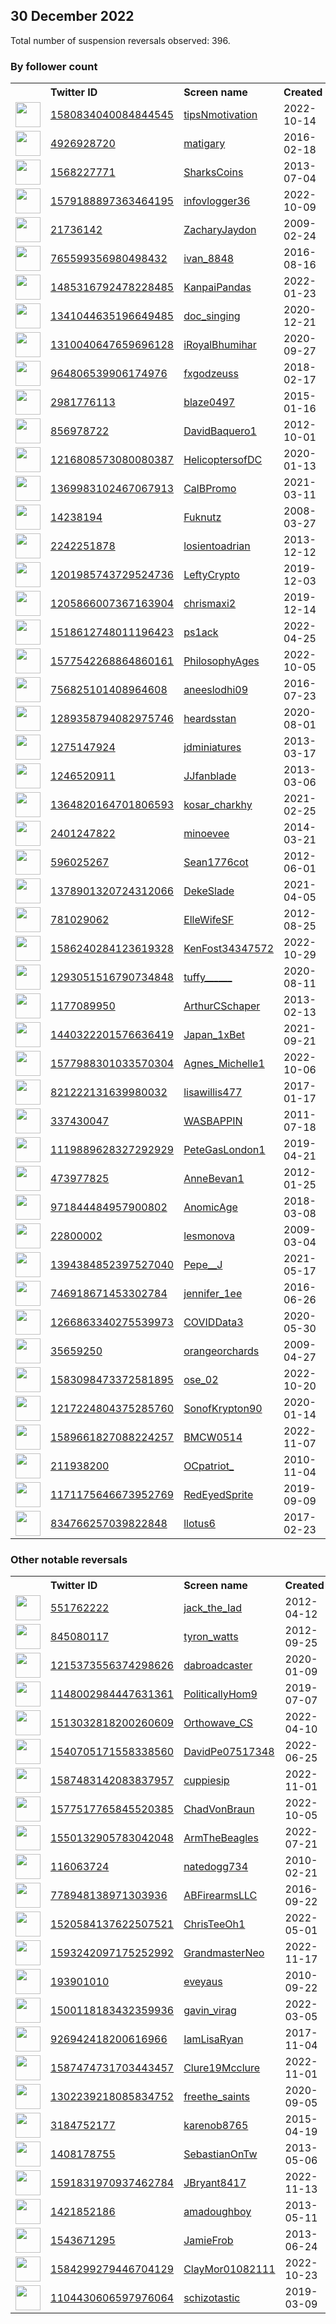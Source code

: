 
## 30 December 2022
Total number of suspension reversals observed: 396.

### By follower count
<table><tr><th></th><th align="left">Twitter ID</th><th align="left">Screen name</th>
<th align="left">Created</th><th align="left">Status</th><th align="left">Suspended</th><th align="left">Followers</th>
<tr><td><a href="https://pbs.twimg.com/profile_images/1603218443632640000/b_nVkqib_normal.jpg"><img src="https://pbs.twimg.com/profile_images/1603218443632640000/b_nVkqib_normal.jpg" width="40px" height="40px" align="center"/></a></td><td><a href="https://twitter.com/intent/user?user_id=1580834040084844545">1580834040084844545</a></td><td><a href="https://twitter.com/tipsNmotivation">tipsNmotivation</a></td><td>2022-10-14</td><td align="center"></td><td>2022-12-25</td><td>232235</td></tr>
<tr><td><a href="https://pbs.twimg.com/profile_images/700219741970034688/gms5Zwa4_normal.jpg"><img src="https://pbs.twimg.com/profile_images/700219741970034688/gms5Zwa4_normal.jpg" width="40px" height="40px" align="center"/></a></td><td><a href="https://twitter.com/intent/user?user_id=4926928720">4926928720</a></td><td><a href="https://twitter.com/matigary">matigary</a></td><td>2016-02-18</td><td align="center"></td><td></td><td>164635</td></tr>
<tr><td><a href="https://pbs.twimg.com/profile_images/1628845935232004103/LWvJSX-R_normal.jpg"><img src="https://pbs.twimg.com/profile_images/1628845935232004103/LWvJSX-R_normal.jpg" width="40px" height="40px" align="center"/></a></td><td><a href="https://twitter.com/intent/user?user_id=1568227771">1568227771</a></td><td><a href="https://twitter.com/SharksCoins">SharksCoins</a></td><td>2013-07-04</td><td align="center"></td><td>2022-12-06</td><td>140227</td></tr>
<tr><td><a href="https://pbs.twimg.com/profile_images/1584670808810688516/gN4jRZul_normal.jpg"><img src="https://pbs.twimg.com/profile_images/1584670808810688516/gN4jRZul_normal.jpg" width="40px" height="40px" align="center"/></a></td><td><a href="https://twitter.com/intent/user?user_id=1579188897363464195">1579188897363464195</a></td><td><a href="https://twitter.com/infovlogger36">infovlogger36</a></td><td>2022-10-09</td><td align="center"></td><td>2022-12-06</td><td>76582</td></tr>
<tr><td><a href="https://pbs.twimg.com/profile_images/1197964255842258946/UnQlCgc__normal.jpg"><img src="https://pbs.twimg.com/profile_images/1197964255842258946/UnQlCgc__normal.jpg" width="40px" height="40px" align="center"/></a></td><td><a href="https://twitter.com/intent/user?user_id=21736142">21736142</a></td><td><a href="https://twitter.com/ZacharyJaydon">ZacharyJaydon</a></td><td>2009-02-24</td><td align="center"></td><td></td><td>49384</td></tr>
<tr><td><a href="https://pbs.twimg.com/profile_images/1395876933481738241/67fJaQyU_normal.jpg"><img src="https://pbs.twimg.com/profile_images/1395876933481738241/67fJaQyU_normal.jpg" width="40px" height="40px" align="center"/></a></td><td><a href="https://twitter.com/intent/user?user_id=765599356980498432">765599356980498432</a></td><td><a href="https://twitter.com/ivan_8848">ivan_8848</a></td><td>2016-08-16</td><td align="center"></td><td>2022-12-26</td><td>38561</td></tr>
<tr><td><a href="https://pbs.twimg.com/profile_images/1638905202551013378/L1O8cb_u_normal.jpg"><img src="https://pbs.twimg.com/profile_images/1638905202551013378/L1O8cb_u_normal.jpg" width="40px" height="40px" align="center"/></a></td><td><a href="https://twitter.com/intent/user?user_id=1485316792478228485">1485316792478228485</a></td><td><a href="https://twitter.com/KanpaiPandas">KanpaiPandas</a></td><td>2022-01-23</td><td align="center"></td><td>2022-12-26</td><td>38259</td></tr>
<tr><td><a href="https://pbs.twimg.com/profile_images/1608999766519595009/yYQvqffz_normal.jpg"><img src="https://pbs.twimg.com/profile_images/1608999766519595009/yYQvqffz_normal.jpg" width="40px" height="40px" align="center"/></a></td><td><a href="https://twitter.com/intent/user?user_id=1341044635196649485">1341044635196649485</a></td><td><a href="https://twitter.com/doc_singing">doc_singing</a></td><td>2020-12-21</td><td align="center"></td><td>2022-07-11</td><td>31696</td></tr>
<tr><td><a href="https://pbs.twimg.com/profile_images/1630058035640156161/B6tW8IvE_normal.jpg"><img src="https://pbs.twimg.com/profile_images/1630058035640156161/B6tW8IvE_normal.jpg" width="40px" height="40px" align="center"/></a></td><td><a href="https://twitter.com/intent/user?user_id=1310040647659696128">1310040647659696128</a></td><td><a href="https://twitter.com/iRoyalBhumihar">iRoyalBhumihar</a></td><td>2020-09-27</td><td align="center"></td><td></td><td>28288</td></tr>
<tr><td><a href="https://pbs.twimg.com/profile_images/1608029863092572162/Wc_YYg4p_normal.jpg"><img src="https://pbs.twimg.com/profile_images/1608029863092572162/Wc_YYg4p_normal.jpg" width="40px" height="40px" align="center"/></a></td><td><a href="https://twitter.com/intent/user?user_id=964806539906174976">964806539906174976</a></td><td><a href="https://twitter.com/fxgodzeuss">fxgodzeuss</a></td><td>2018-02-17</td><td align="center"></td><td>2022-12-01</td><td>27895</td></tr>
<tr><td><a href="https://pbs.twimg.com/profile_images/1234018321655369728/SLNYHnBL_normal.jpg"><img src="https://pbs.twimg.com/profile_images/1234018321655369728/SLNYHnBL_normal.jpg" width="40px" height="40px" align="center"/></a></td><td><a href="https://twitter.com/intent/user?user_id=2981776113">2981776113</a></td><td><a href="https://twitter.com/blaze0497">blaze0497</a></td><td>2015-01-16</td><td align="center"></td><td>2022-02-14</td><td>27452</td></tr>
<tr><td><a href="https://pbs.twimg.com/profile_images/1513309175689924614/FGRURePC_normal.jpg"><img src="https://pbs.twimg.com/profile_images/1513309175689924614/FGRURePC_normal.jpg" width="40px" height="40px" align="center"/></a></td><td><a href="https://twitter.com/intent/user?user_id=856978722">856978722</a></td><td><a href="https://twitter.com/DavidBaquero1">DavidBaquero1</a></td><td>2012-10-01</td><td align="center"></td><td>2022-12-17</td><td>23524</td></tr>
<tr><td><a href="https://pbs.twimg.com/profile_images/1554148522399862785/s-63k0F__normal.jpg"><img src="https://pbs.twimg.com/profile_images/1554148522399862785/s-63k0F__normal.jpg" width="40px" height="40px" align="center"/></a></td><td><a href="https://twitter.com/intent/user?user_id=1216808573080080387">1216808573080080387</a></td><td><a href="https://twitter.com/HelicoptersofDC">HelicoptersofDC</a></td><td>2020-01-13</td><td align="center"></td><td>2022-12-17</td><td>16823</td></tr>
<tr><td><a href="https://pbs.twimg.com/profile_images/1633397151161286657/bOnyZjNf_normal.jpg"><img src="https://pbs.twimg.com/profile_images/1633397151161286657/bOnyZjNf_normal.jpg" width="40px" height="40px" align="center"/></a></td><td><a href="https://twitter.com/intent/user?user_id=1369983102467067913">1369983102467067913</a></td><td><a href="https://twitter.com/CalBPromo">CalBPromo</a></td><td>2021-03-11</td><td align="center"></td><td>2022-12-24</td><td>15682</td></tr>
<tr><td><a href="https://pbs.twimg.com/profile_images/1636808830934761476/0-nFy3Cy_normal.jpg"><img src="https://pbs.twimg.com/profile_images/1636808830934761476/0-nFy3Cy_normal.jpg" width="40px" height="40px" align="center"/></a></td><td><a href="https://twitter.com/intent/user?user_id=14238194">14238194</a></td><td><a href="https://twitter.com/Fuknutz">Fuknutz</a></td><td>2008-03-27</td><td align="center"></td><td>2022-09-17</td><td>13721</td></tr>
<tr><td><a href="https://pbs.twimg.com/profile_images/1667378842971828224/fk-OFZmr_normal.jpg"><img src="https://pbs.twimg.com/profile_images/1667378842971828224/fk-OFZmr_normal.jpg" width="40px" height="40px" align="center"/></a></td><td><a href="https://twitter.com/intent/user?user_id=2242251878">2242251878</a></td><td><a href="https://twitter.com/losientoadrian">losientoadrian</a></td><td>2013-12-12</td><td align="center"></td><td>2022-12-18</td><td>13226</td></tr>
<tr><td><a href="https://pbs.twimg.com/profile_images/1240714908154523649/l5KHTNC0_normal.jpg"><img src="https://pbs.twimg.com/profile_images/1240714908154523649/l5KHTNC0_normal.jpg" width="40px" height="40px" align="center"/></a></td><td><a href="https://twitter.com/intent/user?user_id=1201985743729524736">1201985743729524736</a></td><td><a href="https://twitter.com/LeftyCrypto">LeftyCrypto</a></td><td>2019-12-03</td><td align="center"></td><td>2022-12-29</td><td>12327</td></tr>
<tr><td><a href="https://pbs.twimg.com/profile_images/1363047007728922627/VpHf-mCh_normal.jpg"><img src="https://pbs.twimg.com/profile_images/1363047007728922627/VpHf-mCh_normal.jpg" width="40px" height="40px" align="center"/></a></td><td><a href="https://twitter.com/intent/user?user_id=1205866007367163904">1205866007367163904</a></td><td><a href="https://twitter.com/chrismaxi2">chrismaxi2</a></td><td>2019-12-14</td><td align="center"></td><td>2022-12-25</td><td>11586</td></tr>
<tr><td><a href="https://pbs.twimg.com/profile_images/1543005905347805191/l3ocwfpO_normal.jpg"><img src="https://pbs.twimg.com/profile_images/1543005905347805191/l3ocwfpO_normal.jpg" width="40px" height="40px" align="center"/></a></td><td><a href="https://twitter.com/intent/user?user_id=1518612748011196423">1518612748011196423</a></td><td><a href="https://twitter.com/ps1ack">ps1ack</a></td><td>2022-04-25</td><td align="center"></td><td>2022-08-17</td><td>9822</td></tr>
<tr><td><a href="https://pbs.twimg.com/profile_images/1613990936190816256/3LrYrMj1_normal.jpg"><img src="https://pbs.twimg.com/profile_images/1613990936190816256/3LrYrMj1_normal.jpg" width="40px" height="40px" align="center"/></a></td><td><a href="https://twitter.com/intent/user?user_id=1577542268864860161">1577542268864860161</a></td><td><a href="https://twitter.com/PhilosophyAges">PhilosophyAges</a></td><td>2022-10-05</td><td align="center"></td><td>2022-12-19</td><td>9763</td></tr>
<tr><td><a href="https://pbs.twimg.com/profile_images/1631566503827894276/iUie2KNw_normal.jpg"><img src="https://pbs.twimg.com/profile_images/1631566503827894276/iUie2KNw_normal.jpg" width="40px" height="40px" align="center"/></a></td><td><a href="https://twitter.com/intent/user?user_id=756825101408964608">756825101408964608</a></td><td><a href="https://twitter.com/aneeslodhi09">aneeslodhi09</a></td><td>2016-07-23</td><td align="center"></td><td>2022-12-10</td><td>8380</td></tr>
<tr><td><a href="https://pbs.twimg.com/profile_images/1558101797780201473/5OsbwAaE_normal.jpg"><img src="https://pbs.twimg.com/profile_images/1558101797780201473/5OsbwAaE_normal.jpg" width="40px" height="40px" align="center"/></a></td><td><a href="https://twitter.com/intent/user?user_id=1289358794082975746">1289358794082975746</a></td><td><a href="https://twitter.com/heardsstan">heardsstan</a></td><td>2020-08-01</td><td align="center">🚫</td><td>2022-11-10</td><td>7693</td></tr>
<tr><td><a href="https://pbs.twimg.com/profile_images/1538914223312588801/b6uZEkB3_normal.jpg"><img src="https://pbs.twimg.com/profile_images/1538914223312588801/b6uZEkB3_normal.jpg" width="40px" height="40px" align="center"/></a></td><td><a href="https://twitter.com/intent/user?user_id=1275147924">1275147924</a></td><td><a href="https://twitter.com/jdminiatures">jdminiatures</a></td><td>2013-03-17</td><td align="center"></td><td>2022-11-26</td><td>6057</td></tr>
<tr><td><a href="https://pbs.twimg.com/profile_images/1206181860629524481/sYVrMd5k_normal.jpg"><img src="https://pbs.twimg.com/profile_images/1206181860629524481/sYVrMd5k_normal.jpg" width="40px" height="40px" align="center"/></a></td><td><a href="https://twitter.com/intent/user?user_id=1246520911">1246520911</a></td><td><a href="https://twitter.com/JJfanblade">JJfanblade</a></td><td>2013-03-06</td><td align="center"></td><td>2022-12-15</td><td>4554</td></tr>
<tr><td><a href="https://pbs.twimg.com/profile_images/1411246703223742465/PWAx26v5_normal.jpg"><img src="https://pbs.twimg.com/profile_images/1411246703223742465/PWAx26v5_normal.jpg" width="40px" height="40px" align="center"/></a></td><td><a href="https://twitter.com/intent/user?user_id=1364820164701806593">1364820164701806593</a></td><td><a href="https://twitter.com/kosar_charkhy">kosar_charkhy</a></td><td>2021-02-25</td><td align="center"></td><td>2022-12-25</td><td>4524</td></tr>
<tr><td><a href="https://pbs.twimg.com/profile_images/1664688949066076160/6_DC2pOR_normal.jpg"><img src="https://pbs.twimg.com/profile_images/1664688949066076160/6_DC2pOR_normal.jpg" width="40px" height="40px" align="center"/></a></td><td><a href="https://twitter.com/intent/user?user_id=2401247822">2401247822</a></td><td><a href="https://twitter.com/minoevee">minoevee</a></td><td>2014-03-21</td><td align="center"></td><td>2022-12-23</td><td>4468</td></tr>
<tr><td><a href="https://pbs.twimg.com/profile_images/1390090148457684997/74tokiV1_normal.jpg"><img src="https://pbs.twimg.com/profile_images/1390090148457684997/74tokiV1_normal.jpg" width="40px" height="40px" align="center"/></a></td><td><a href="https://twitter.com/intent/user?user_id=596025267">596025267</a></td><td><a href="https://twitter.com/Sean1776cot">Sean1776cot</a></td><td>2012-06-01</td><td align="center"></td><td>2022-07-16</td><td>4363</td></tr>
<tr><td><a href="https://pbs.twimg.com/profile_images/1630829766617038850/fUrfgY0R_normal.jpg"><img src="https://pbs.twimg.com/profile_images/1630829766617038850/fUrfgY0R_normal.jpg" width="40px" height="40px" align="center"/></a></td><td><a href="https://twitter.com/intent/user?user_id=1378901320724312066">1378901320724312066</a></td><td><a href="https://twitter.com/DekeSlade">DekeSlade</a></td><td>2021-04-05</td><td align="center"></td><td></td><td>4240</td></tr>
<tr><td><a href="https://pbs.twimg.com/profile_images/1483172849816850435/WpXMU8nU_normal.jpg"><img src="https://pbs.twimg.com/profile_images/1483172849816850435/WpXMU8nU_normal.jpg" width="40px" height="40px" align="center"/></a></td><td><a href="https://twitter.com/intent/user?user_id=781029062">781029062</a></td><td><a href="https://twitter.com/ElleWifeSF">ElleWifeSF</a></td><td>2012-08-25</td><td align="center"></td><td>2022-12-29</td><td>4093</td></tr>
<tr><td><a href="https://pbs.twimg.com/profile_images/1587211480893902848/vDnp6-Yo_normal.jpg"><img src="https://pbs.twimg.com/profile_images/1587211480893902848/vDnp6-Yo_normal.jpg" width="40px" height="40px" align="center"/></a></td><td><a href="https://twitter.com/intent/user?user_id=1586240284123619328">1586240284123619328</a></td><td><a href="https://twitter.com/KenFost34347572">KenFost34347572</a></td><td>2022-10-29</td><td align="center"></td><td>2022-12-29</td><td>3696</td></tr>
<tr><td><a href="https://pbs.twimg.com/profile_images/1551860211320852480/SkujANWF_normal.jpg"><img src="https://pbs.twimg.com/profile_images/1551860211320852480/SkujANWF_normal.jpg" width="40px" height="40px" align="center"/></a></td><td><a href="https://twitter.com/intent/user?user_id=1293051516790734848">1293051516790734848</a></td><td><a href="https://twitter.com/tuffy______">tuffy______</a></td><td>2020-08-11</td><td align="center"></td><td>2022-12-18</td><td>3396</td></tr>
<tr><td><a href="https://pbs.twimg.com/profile_images/1654984008705658881/jbkNJSrC_normal.jpg"><img src="https://pbs.twimg.com/profile_images/1654984008705658881/jbkNJSrC_normal.jpg" width="40px" height="40px" align="center"/></a></td><td><a href="https://twitter.com/intent/user?user_id=1177089950">1177089950</a></td><td><a href="https://twitter.com/ArthurCSchaper">ArthurCSchaper</a></td><td>2013-02-13</td><td align="center"></td><td></td><td>3333</td></tr>
<tr><td><a href="https://pbs.twimg.com/profile_images/1656787431319031808/ZjpAXYZ6_normal.jpg"><img src="https://pbs.twimg.com/profile_images/1656787431319031808/ZjpAXYZ6_normal.jpg" width="40px" height="40px" align="center"/></a></td><td><a href="https://twitter.com/intent/user?user_id=1440322201576636419">1440322201576636419</a></td><td><a href="https://twitter.com/Japan_1xBet">Japan_1xBet</a></td><td>2021-09-21</td><td align="center"></td><td>2022-12-12</td><td>3282</td></tr>
<tr><td><a href="https://pbs.twimg.com/profile_images/1577992444800487425/zjN9UMbV_normal.jpg"><img src="https://pbs.twimg.com/profile_images/1577992444800487425/zjN9UMbV_normal.jpg" width="40px" height="40px" align="center"/></a></td><td><a href="https://twitter.com/intent/user?user_id=1577988301033570304">1577988301033570304</a></td><td><a href="https://twitter.com/Agnes_Michelle1">Agnes_Michelle1</a></td><td>2022-10-06</td><td align="center"></td><td>2022-11-17</td><td>3208</td></tr>
<tr><td><a href="https://pbs.twimg.com/profile_images/1573371678775824385/hW_r72gJ_normal.jpg"><img src="https://pbs.twimg.com/profile_images/1573371678775824385/hW_r72gJ_normal.jpg" width="40px" height="40px" align="center"/></a></td><td><a href="https://twitter.com/intent/user?user_id=821222131639980032">821222131639980032</a></td><td><a href="https://twitter.com/lisawillis477">lisawillis477</a></td><td>2017-01-17</td><td align="center">🚫</td><td>2022-12-27</td><td>2680</td></tr>
<tr><td><a href="https://pbs.twimg.com/profile_images/1226764341640216576/O-ro7-sM_normal.jpg"><img src="https://pbs.twimg.com/profile_images/1226764341640216576/O-ro7-sM_normal.jpg" width="40px" height="40px" align="center"/></a></td><td><a href="https://twitter.com/intent/user?user_id=337430047">337430047</a></td><td><a href="https://twitter.com/WASBAPPIN">WASBAPPIN</a></td><td>2011-07-18</td><td align="center"></td><td></td><td>2587</td></tr>
<tr><td><a href="https://pbs.twimg.com/profile_images/1397795722481766400/8xiSk_MI_normal.jpg"><img src="https://pbs.twimg.com/profile_images/1397795722481766400/8xiSk_MI_normal.jpg" width="40px" height="40px" align="center"/></a></td><td><a href="https://twitter.com/intent/user?user_id=1119889628327292929">1119889628327292929</a></td><td><a href="https://twitter.com/PeteGasLondon1">PeteGasLondon1</a></td><td>2019-04-21</td><td align="center"></td><td>2022-06-10</td><td>2444</td></tr>
<tr><td><a href="https://pbs.twimg.com/profile_images/943170023736139776/ZD5y4R3N_normal.jpg"><img src="https://pbs.twimg.com/profile_images/943170023736139776/ZD5y4R3N_normal.jpg" width="40px" height="40px" align="center"/></a></td><td><a href="https://twitter.com/intent/user?user_id=473977825">473977825</a></td><td><a href="https://twitter.com/AnneBevan1">AnneBevan1</a></td><td>2012-01-25</td><td align="center"></td><td></td><td>2439</td></tr>
<tr><td><a href="https://pbs.twimg.com/profile_images/971941301351362560/RGbWr9Hv_normal.jpg"><img src="https://pbs.twimg.com/profile_images/971941301351362560/RGbWr9Hv_normal.jpg" width="40px" height="40px" align="center"/></a></td><td><a href="https://twitter.com/intent/user?user_id=971844484957900802">971844484957900802</a></td><td><a href="https://twitter.com/AnomicAge">AnomicAge</a></td><td>2018-03-08</td><td align="center"></td><td></td><td>2380</td></tr>
<tr><td><a href="https://pbs.twimg.com/profile_images/1640964889094291456/McaEdRRP_normal.png"><img src="https://pbs.twimg.com/profile_images/1640964889094291456/McaEdRRP_normal.png" width="40px" height="40px" align="center"/></a></td><td><a href="https://twitter.com/intent/user?user_id=22800002">22800002</a></td><td><a href="https://twitter.com/lesmonova">lesmonova</a></td><td>2009-03-04</td><td align="center"></td><td>2022-12-18</td><td>2373</td></tr>
<tr><td><a href="https://pbs.twimg.com/profile_images/1669105491769794567/qumeRlna_normal.jpg"><img src="https://pbs.twimg.com/profile_images/1669105491769794567/qumeRlna_normal.jpg" width="40px" height="40px" align="center"/></a></td><td><a href="https://twitter.com/intent/user?user_id=1394384852397527040">1394384852397527040</a></td><td><a href="https://twitter.com/Pepe__J">Pepe__J</a></td><td>2021-05-17</td><td align="center"></td><td>2022-11-15</td><td>2359</td></tr>
<tr><td><a href="https://pbs.twimg.com/profile_images/817167287224586241/FxuxUYvd_normal.jpg"><img src="https://pbs.twimg.com/profile_images/817167287224586241/FxuxUYvd_normal.jpg" width="40px" height="40px" align="center"/></a></td><td><a href="https://twitter.com/intent/user?user_id=746918671453302784">746918671453302784</a></td><td><a href="https://twitter.com/jennifer_1ee">jennifer_1ee</a></td><td>2016-06-26</td><td align="center"></td><td>2022-12-21</td><td>2258</td></tr>
<tr><td><a href="https://pbs.twimg.com/profile_images/1348106217852461061/84h3qU6Q_normal.jpg"><img src="https://pbs.twimg.com/profile_images/1348106217852461061/84h3qU6Q_normal.jpg" width="40px" height="40px" align="center"/></a></td><td><a href="https://twitter.com/intent/user?user_id=1266863340275539973">1266863340275539973</a></td><td><a href="https://twitter.com/COVIDData3">COVIDData3</a></td><td>2020-05-30</td><td align="center"></td><td>2022-07-15</td><td>2242</td></tr>
<tr><td><a href="https://pbs.twimg.com/profile_images/817993463727845380/npDd0oPU_normal.jpg"><img src="https://pbs.twimg.com/profile_images/817993463727845380/npDd0oPU_normal.jpg" width="40px" height="40px" align="center"/></a></td><td><a href="https://twitter.com/intent/user?user_id=35659250">35659250</a></td><td><a href="https://twitter.com/orangeorchards">orangeorchards</a></td><td>2009-04-27</td><td align="center">🔒</td><td>2022-12-03</td><td>2091</td></tr>
<tr><td><a href="https://pbs.twimg.com/profile_images/1644394692065230875/cq92NJJu_normal.jpg"><img src="https://pbs.twimg.com/profile_images/1644394692065230875/cq92NJJu_normal.jpg" width="40px" height="40px" align="center"/></a></td><td><a href="https://twitter.com/intent/user?user_id=1583098473372581895">1583098473372581895</a></td><td><a href="https://twitter.com/ose_02">ose_02</a></td><td>2022-10-20</td><td align="center"></td><td>2022-12-28</td><td>2044</td></tr>
<tr><td><a href="https://pbs.twimg.com/profile_images/1631099396262854657/PTdwyHZo_normal.jpg"><img src="https://pbs.twimg.com/profile_images/1631099396262854657/PTdwyHZo_normal.jpg" width="40px" height="40px" align="center"/></a></td><td><a href="https://twitter.com/intent/user?user_id=1217224804375285760">1217224804375285760</a></td><td><a href="https://twitter.com/SonofKrypton90">SonofKrypton90</a></td><td>2020-01-14</td><td align="center"></td><td>2022-05-04</td><td>2043</td></tr>
<tr><td><a href="https://pbs.twimg.com/profile_images/1642906779204853760/OfT9-Xqd_normal.jpg"><img src="https://pbs.twimg.com/profile_images/1642906779204853760/OfT9-Xqd_normal.jpg" width="40px" height="40px" align="center"/></a></td><td><a href="https://twitter.com/intent/user?user_id=1589661827088224257">1589661827088224257</a></td><td><a href="https://twitter.com/BMCW0514">BMCW0514</a></td><td>2022-11-07</td><td align="center"></td><td>2022-12-27</td><td>2024</td></tr>
<tr><td><a href="https://pbs.twimg.com/profile_images/1491871326570627075/GDM5UQrU_normal.jpg"><img src="https://pbs.twimg.com/profile_images/1491871326570627075/GDM5UQrU_normal.jpg" width="40px" height="40px" align="center"/></a></td><td><a href="https://twitter.com/intent/user?user_id=211938200">211938200</a></td><td><a href="https://twitter.com/OCpatriot_">OCpatriot_</a></td><td>2010-11-04</td><td align="center"></td><td>2022-12-09</td><td>1948</td></tr>
<tr><td><a href="https://pbs.twimg.com/profile_images/1545194599878123521/eW6Y1WnQ_normal.jpg"><img src="https://pbs.twimg.com/profile_images/1545194599878123521/eW6Y1WnQ_normal.jpg" width="40px" height="40px" align="center"/></a></td><td><a href="https://twitter.com/intent/user?user_id=1171175646673952769">1171175646673952769</a></td><td><a href="https://twitter.com/RedEyedSprite">RedEyedSprite</a></td><td>2019-09-09</td><td align="center"></td><td>2022-10-24</td><td>1942</td></tr>
<tr><td><a href="https://pbs.twimg.com/profile_images/835160961589850113/Q2PgrV5K_normal.jpg"><img src="https://pbs.twimg.com/profile_images/835160961589850113/Q2PgrV5K_normal.jpg" width="40px" height="40px" align="center"/></a></td><td><a href="https://twitter.com/intent/user?user_id=834766257039822848">834766257039822848</a></td><td><a href="https://twitter.com/llotus6">llotus6</a></td><td>2017-02-23</td><td align="center"></td><td></td><td>1826</td></tr>
</table>

### Other notable reversals
<table><tr><th></th><th align="left">Twitter ID</th><th align="left">Screen name</th>
<th align="left">Created</th><th align="left">Status</th><th align="left">Suspended</th><th align="left">Followers</th>
<tr><td><a href="https://pbs.twimg.com/profile_images/1367737096778084355/JIHRg2nl_normal.jpg"><img src="https://pbs.twimg.com/profile_images/1367737096778084355/JIHRg2nl_normal.jpg" width="40px" height="40px" align="center"/></a></td><td><a href="https://twitter.com/intent/user?user_id=551762222">551762222</a></td><td><a href="https://twitter.com/jack_the_Iad">jack_the_Iad</a></td><td>2012-04-12</td><td align="center">🔒🚫</td><td>2022-12-18</td><td>360</td></tr>
<tr><td><a href="https://pbs.twimg.com/profile_images/1531894263633653760/4Hh9Znqk_normal.jpg"><img src="https://pbs.twimg.com/profile_images/1531894263633653760/4Hh9Znqk_normal.jpg" width="40px" height="40px" align="center"/></a></td><td><a href="https://twitter.com/intent/user?user_id=845080117">845080117</a></td><td><a href="https://twitter.com/tyron_watts">tyron_watts</a></td><td>2012-09-25</td><td align="center"></td><td>2022-12-19</td><td>541</td></tr>
<tr><td><a href="https://pbs.twimg.com/profile_images/1448003964096614406/CwOfKjzb_normal.jpg"><img src="https://pbs.twimg.com/profile_images/1448003964096614406/CwOfKjzb_normal.jpg" width="40px" height="40px" align="center"/></a></td><td><a href="https://twitter.com/intent/user?user_id=1215373556374298626">1215373556374298626</a></td><td><a href="https://twitter.com/dabroadcaster">dabroadcaster</a></td><td>2020-01-09</td><td align="center"></td><td>2022-12-27</td><td>1136</td></tr>
<tr><td><a href="https://pbs.twimg.com/profile_images/1149301017508569088/ZDkYDHpH_normal.jpg"><img src="https://pbs.twimg.com/profile_images/1149301017508569088/ZDkYDHpH_normal.jpg" width="40px" height="40px" align="center"/></a></td><td><a href="https://twitter.com/intent/user?user_id=1148002984447631361">1148002984447631361</a></td><td><a href="https://twitter.com/PoliticallyHom9">PoliticallyHom9</a></td><td>2019-07-07</td><td align="center"></td><td>2022-12-22</td><td>279</td></tr>
<tr><td><a href="https://pbs.twimg.com/profile_images/1641946136700416000/X5q_HeK1_normal.jpg"><img src="https://pbs.twimg.com/profile_images/1641946136700416000/X5q_HeK1_normal.jpg" width="40px" height="40px" align="center"/></a></td><td><a href="https://twitter.com/intent/user?user_id=1513032818200260609">1513032818200260609</a></td><td><a href="https://twitter.com/Orthowave_CS">Orthowave_CS</a></td><td>2022-04-10</td><td align="center">🚫</td><td>2022-12-20</td><td>110</td></tr>
<tr><td><a href="https://abs.twimg.com/sticky/default_profile_images/default_profile_normal.png"><img src="https://abs.twimg.com/sticky/default_profile_images/default_profile_normal.png" width="40px" height="40px" align="center"/></a></td><td><a href="https://twitter.com/intent/user?user_id=1540705171558338560">1540705171558338560</a></td><td><a href="https://twitter.com/DavidPe07517348">DavidPe07517348</a></td><td>2022-06-25</td><td align="center"></td><td>2022-12-16</td><td>247</td></tr>
<tr><td><a href="https://pbs.twimg.com/profile_images/1611567442521882626/8TiVf-KO_normal.jpg"><img src="https://pbs.twimg.com/profile_images/1611567442521882626/8TiVf-KO_normal.jpg" width="40px" height="40px" align="center"/></a></td><td><a href="https://twitter.com/intent/user?user_id=1587483142083837957">1587483142083837957</a></td><td><a href="https://twitter.com/cuppiesip">cuppiesip</a></td><td>2022-11-01</td><td align="center">🚫</td><td>2022-12-28</td><td>310</td></tr>
<tr><td><a href="https://pbs.twimg.com/profile_images/1647041859196186624/YLfmLJsa_normal.jpg"><img src="https://pbs.twimg.com/profile_images/1647041859196186624/YLfmLJsa_normal.jpg" width="40px" height="40px" align="center"/></a></td><td><a href="https://twitter.com/intent/user?user_id=1577517765845520385">1577517765845520385</a></td><td><a href="https://twitter.com/ChadVonBraun">ChadVonBraun</a></td><td>2022-10-05</td><td align="center"></td><td>2022-12-09</td><td>121</td></tr>
<tr><td><a href="https://pbs.twimg.com/profile_images/1601347417928089600/M9qk5IGt_normal.jpg"><img src="https://pbs.twimg.com/profile_images/1601347417928089600/M9qk5IGt_normal.jpg" width="40px" height="40px" align="center"/></a></td><td><a href="https://twitter.com/intent/user?user_id=1550132905783042048">1550132905783042048</a></td><td><a href="https://twitter.com/ArmTheBeagles">ArmTheBeagles</a></td><td>2022-07-21</td><td align="center"></td><td>2022-12-24</td><td>71</td></tr>
<tr><td><a href="https://pbs.twimg.com/profile_images/1086329990638034944/Z80xms6e_normal.jpg"><img src="https://pbs.twimg.com/profile_images/1086329990638034944/Z80xms6e_normal.jpg" width="40px" height="40px" align="center"/></a></td><td><a href="https://twitter.com/intent/user?user_id=116063724">116063724</a></td><td><a href="https://twitter.com/natedogg734">natedogg734</a></td><td>2010-02-21</td><td align="center"></td><td>2022-12-05</td><td>94</td></tr>
<tr><td><a href="https://pbs.twimg.com/profile_images/1593383012686782466/AUXfu-zG_normal.jpg"><img src="https://pbs.twimg.com/profile_images/1593383012686782466/AUXfu-zG_normal.jpg" width="40px" height="40px" align="center"/></a></td><td><a href="https://twitter.com/intent/user?user_id=778948138971303936">778948138971303936</a></td><td><a href="https://twitter.com/ABFirearmsLLC">ABFirearmsLLC</a></td><td>2016-09-22</td><td align="center"></td><td>2022-12-06</td><td>122</td></tr>
<tr><td><a href="https://pbs.twimg.com/profile_images/1520584554557284352/GlrZPgSc_normal.jpg"><img src="https://pbs.twimg.com/profile_images/1520584554557284352/GlrZPgSc_normal.jpg" width="40px" height="40px" align="center"/></a></td><td><a href="https://twitter.com/intent/user?user_id=1520584137622507521">1520584137622507521</a></td><td><a href="https://twitter.com/ChrisTeeOh1">ChrisTeeOh1</a></td><td>2022-05-01</td><td align="center"></td><td>2022-12-16</td><td>118</td></tr>
<tr><td><a href="https://pbs.twimg.com/profile_images/1594435567126806528/aDkLy5Hx_normal.jpg"><img src="https://pbs.twimg.com/profile_images/1594435567126806528/aDkLy5Hx_normal.jpg" width="40px" height="40px" align="center"/></a></td><td><a href="https://twitter.com/intent/user?user_id=1593242097175252992">1593242097175252992</a></td><td><a href="https://twitter.com/GrandmasterNeo">GrandmasterNeo</a></td><td>2022-11-17</td><td align="center"></td><td>2022-12-16</td><td>0</td></tr>
<tr><td><a href="https://pbs.twimg.com/profile_images/978592070070820864/GIdOx5TA_normal.jpg"><img src="https://pbs.twimg.com/profile_images/978592070070820864/GIdOx5TA_normal.jpg" width="40px" height="40px" align="center"/></a></td><td><a href="https://twitter.com/intent/user?user_id=193901010">193901010</a></td><td><a href="https://twitter.com/eveyaus">eveyaus</a></td><td>2010-09-22</td><td align="center"></td><td>2022-12-22</td><td>1232</td></tr>
<tr><td><a href="https://pbs.twimg.com/profile_images/1500118254966251523/2GecR0-1_normal.jpg"><img src="https://pbs.twimg.com/profile_images/1500118254966251523/2GecR0-1_normal.jpg" width="40px" height="40px" align="center"/></a></td><td><a href="https://twitter.com/intent/user?user_id=1500118183432359936">1500118183432359936</a></td><td><a href="https://twitter.com/gavin_virag">gavin_virag</a></td><td>2022-03-05</td><td align="center">🔒</td><td>2022-12-16</td><td>0</td></tr>
<tr><td><a href="https://pbs.twimg.com/profile_images/1490504748616794115/glWIRxD3_normal.jpg"><img src="https://pbs.twimg.com/profile_images/1490504748616794115/glWIRxD3_normal.jpg" width="40px" height="40px" align="center"/></a></td><td><a href="https://twitter.com/intent/user?user_id=926942418200616966">926942418200616966</a></td><td><a href="https://twitter.com/IamLisaRyan">IamLisaRyan</a></td><td>2017-11-04</td><td align="center"></td><td>2022-12-23</td><td>31</td></tr>
<tr><td><a href="https://pbs.twimg.com/profile_images/1589264560913092616/sOWDXnTx_normal.jpg"><img src="https://pbs.twimg.com/profile_images/1589264560913092616/sOWDXnTx_normal.jpg" width="40px" height="40px" align="center"/></a></td><td><a href="https://twitter.com/intent/user?user_id=1587474731703443457">1587474731703443457</a></td><td><a href="https://twitter.com/Clure19Mcclure">Clure19Mcclure</a></td><td>2022-11-01</td><td align="center">👋</td><td>2022-12-22</td><td>67</td></tr>
<tr><td><a href="https://pbs.twimg.com/profile_images/1622011649660960768/R8jPN1KN_normal.jpg"><img src="https://pbs.twimg.com/profile_images/1622011649660960768/R8jPN1KN_normal.jpg" width="40px" height="40px" align="center"/></a></td><td><a href="https://twitter.com/intent/user?user_id=1302239218085834752">1302239218085834752</a></td><td><a href="https://twitter.com/freethe_saints">freethe_saints</a></td><td>2020-09-05</td><td align="center"></td><td>2022-12-23</td><td>82</td></tr>
<tr><td><a href="https://pbs.twimg.com/profile_images/1347373304714326016/Sr8gLos2_normal.jpg"><img src="https://pbs.twimg.com/profile_images/1347373304714326016/Sr8gLos2_normal.jpg" width="40px" height="40px" align="center"/></a></td><td><a href="https://twitter.com/intent/user?user_id=3184752177">3184752177</a></td><td><a href="https://twitter.com/karenob8765">karenob8765</a></td><td>2015-04-19</td><td align="center"></td><td>2022-12-03</td><td>31</td></tr>
<tr><td><a href="https://pbs.twimg.com/profile_images/1663291511562199040/AWfdwMcm_normal.jpg"><img src="https://pbs.twimg.com/profile_images/1663291511562199040/AWfdwMcm_normal.jpg" width="40px" height="40px" align="center"/></a></td><td><a href="https://twitter.com/intent/user?user_id=1408178755">1408178755</a></td><td><a href="https://twitter.com/SebastianOnTw">SebastianOnTw</a></td><td>2013-05-06</td><td align="center"></td><td>2022-12-26</td><td>339</td></tr>
<tr><td><a href="https://pbs.twimg.com/profile_images/1591851504822063105/pZxN7W1p_normal.jpg"><img src="https://pbs.twimg.com/profile_images/1591851504822063105/pZxN7W1p_normal.jpg" width="40px" height="40px" align="center"/></a></td><td><a href="https://twitter.com/intent/user?user_id=1591831970937462784">1591831970937462784</a></td><td><a href="https://twitter.com/JBryant8417">JBryant8417</a></td><td>2022-11-13</td><td align="center"></td><td>2022-12-25</td><td>210</td></tr>
<tr><td><a href="https://pbs.twimg.com/profile_images/1586159986513776640/jL9-szjp_normal.jpg"><img src="https://pbs.twimg.com/profile_images/1586159986513776640/jL9-szjp_normal.jpg" width="40px" height="40px" align="center"/></a></td><td><a href="https://twitter.com/intent/user?user_id=1421852186">1421852186</a></td><td><a href="https://twitter.com/amadoughboy">amadoughboy</a></td><td>2013-05-11</td><td align="center"></td><td>2022-12-05</td><td>4</td></tr>
<tr><td><a href="https://pbs.twimg.com/profile_images/1452968928054026241/-o7cmAdo_normal.jpg"><img src="https://pbs.twimg.com/profile_images/1452968928054026241/-o7cmAdo_normal.jpg" width="40px" height="40px" align="center"/></a></td><td><a href="https://twitter.com/intent/user?user_id=1543671295">1543671295</a></td><td><a href="https://twitter.com/JamieFrob">JamieFrob</a></td><td>2013-06-24</td><td align="center"></td><td>2022-12-24</td><td>223</td></tr>
<tr><td><a href="https://pbs.twimg.com/profile_images/1631869603717476353/P-I8LTxu_normal.jpg"><img src="https://pbs.twimg.com/profile_images/1631869603717476353/P-I8LTxu_normal.jpg" width="40px" height="40px" align="center"/></a></td><td><a href="https://twitter.com/intent/user?user_id=1584299279446704129">1584299279446704129</a></td><td><a href="https://twitter.com/ClayMor01082111">ClayMor01082111</a></td><td>2022-10-23</td><td align="center">🚫</td><td>2022-12-29</td><td>601</td></tr>
<tr><td><a href="https://pbs.twimg.com/profile_images/1662626930133221379/n2gQ_N0O_normal.jpg"><img src="https://pbs.twimg.com/profile_images/1662626930133221379/n2gQ_N0O_normal.jpg" width="40px" height="40px" align="center"/></a></td><td><a href="https://twitter.com/intent/user?user_id=1104430606597976064">1104430606597976064</a></td><td><a href="https://twitter.com/schizotastic">schizotastic</a></td><td>2019-03-09</td><td align="center"></td><td>2022-12-20</td><td>131</td></tr>
</table>
